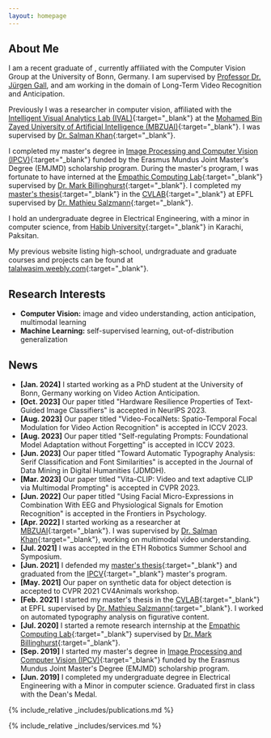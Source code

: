 ```yaml
---
layout: homepage
---
```


## About Me

I am a recent graduate of , currently affiliated with the Computer Vision Group at the University of Bonn, Germany. I am supervised by [Professor Dr. Jürgen Gall](https://pages.iai.uni-bonn.de/gall_juergen/), and am working in the domain of Long-Term Video Recognition and Anticipation.

Previously I was a researcher in computer vision, affiliated with the [Intelligent Visual Analytics Lab (IVAL)](https://www.ival-mbzuai.com/){:target="_blank"} at the [Mohamed Bin Zayed University of Artificial Intelligence (MBZUAI)](https://mbzuai.ac.ae/){:target="_blank"}. I was supervised by [Dr. Salman Khan](https://scholar.google.com.pk/citations?user=M59O9lkAAAAJ&hl=en){:target="_blank"}.

I completed my master's degree in [Image Processing and Computer Vision (IPCV)](http://ipcv.eu/){:target="_blank"} funded by the Erasmus Mundus Joint Master's Degree (EMJMD) scholarship program. During the master's program, I was fortunate to have interned at  the [Empathic Computing Lab](http://empathiccomputing.org/){:target="_blank"} supervised by [Dr. Mark Billinghurst](https://scholar.google.com/citations?user=S-J_ItYAAAAJ&hl=en){:target="_blank"}. I completed my [master's thesis](assets/files/msc_thesis_wasim_syedtalal.pdf){:target="_blank"} in the [CVLAB](https://www.epfl.ch/labs/cvlab/){:target="_blank"} at EPFL supervised by [Dr. Mathieu Salzmann](https://scholar.google.com/citations?user=n-B0jr4AAAAJ&hl=en&oi=ao){:target="_blank"}.

I hold an undergraduate degree in Electrical Engineering, with a minor in computer science, from [Habib University](https://habib.edu.pk/){:target="_blank"} in Karachi, Paksitan.

My previous website listing high-school, undrgraduate and graduate courses and projects can be found at [talalwasim.weebly.com](https://talalwasim.weebly.com/){:target="_blank"}.

## Research Interests

- **Computer Vision:** image and video understanding, action anticipation, multimodal learning
- **Machine Learning:** self-supervised learning, out-of-distribution generalization

## News
- **[Jan. 2024]** I started working as a PhD student at the University of Bonn, Germany working on Video Action Anticipation.
- **[Oct. 2023]** Our paper titled "Hardware Resilience Properties of Text-Guided Image Classifiers" is accepted in NeurIPS 2023.
- **[Aug. 2023]** Our paper titled "Video-FocalNets: Spatio-Temporal Focal Modulation for Video Action Recognition" is accepted in ICCV 2023.
- **[Aug. 2023]** Our paper titled "Self-regulating Prompts: Foundational Model Adaptation without Forgetting" is accepted in ICCV 2023.
- **[Jun. 2023]** Our paper titled "Toward Automatic Typography Analysis: Serif Classification and Font Similarities" is accepted in the Journal of Data Mining in Digital Humanities (JDMDH).
- **[Mar. 2023]** Our paper titled "Vita-CLIP: Video and text adaptive CLIP via Multimodal Prompting" is accepted in CVPR 2023.
- **[Jun. 2022]** Our paper titled "Using Facial Micro-Expressions in Combination With EEG and Physiological Signals for Emotion Recognition" is accepted in the Frontiers in Psychology.
- **[Apr. 2022]** I started working as a researcher at [MBZUAI](https://mbzuai.ac.ae/){:target="_blank"}. I was supervised by [Dr. Salman Khan](https://scholar.google.com.pk/citations?user=M59O9lkAAAAJ&hl=en){:target="_blank"}, working on multimodal video understanding.
- **[Jul. 2021]** I was accepted in the ETH Robotics Summer School and Symposium.
- **[Jun. 2021]** I defended my [master's thesis](assets/files/msc_thesis_wasim_syedtalal.pdf){:target="_blank"} and graduated from the [IPCV](http://ipcv.eu/){:target="_blank"} master's program.
- **[May. 2021]** Our paper on synthetic data for object detection is accepted to CVPR 2021 CV4Animals workshop.
- **[Feb. 2021]** I started my master's thesis in the [CVLAB](https://www.epfl.ch/labs/cvlab/){:target="_blank"} at EPFL supervised by [Dr. Mathieu Salzmann](https://scholar.google.com/citations?user=n-B0jr4AAAAJ&hl=en&oi=ao){:target="_blank"}. I worked on automated typography analysis on figurative content.
- **[Jul. 2020]** I started a remote research internship at the [Empathic Computing Lab](http://empathiccomputing.org/){:target="_blank"} supervised by [Dr. Mark Billinghurst](https://scholar.google.com/citations?user=S-J_ItYAAAAJ&hl=en){:target="_blank"}.
- **[Sep. 2019]** I started my master's degree in [Image Processing and Computer Vision (IPCV)](http://ipcv.eu/){:target="_blank"} funded by the Erasmus Mundus Joint Master's Degree (EMJMD) scholarship program.
- **[Jun. 2019]** I completed my undergraduate degree in Electrical Engineering with a Minor in computer science. Graduated first in class with the Dean's Medal.

{% include_relative _includes/publications.md %}

{% include_relative _includes/services.md %}
